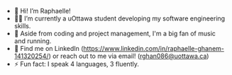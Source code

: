 - 👋 Hi! I’m Raphaelle!
- 👩‍💻 I’m currently a uOttawa student developing my software engineering skills.
- 🌱 Aside from coding and project management, I'm a big fan of music and running.
- 💌 Find me on LinkedIn (https://www.linkedin.com/in/raphaelle-ghanem-141320254/) or reach out to me via email! (rghan086@uottawa.ca)
- ⚡ Fun fact: I speak 4 languages, 3 fluently.

<!---
raphgh/raphgh is a ✨ special ✨ repository because its `README.md` (this file) appears on your GitHub profile.
You can click the Preview link to take a look at your changes.
--->
